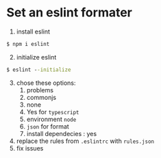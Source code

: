 # Set an eslint formater
1. install eslint
```cmd
$ npm i eslint
```
2. initialize eslint
```cmd
$ eslint --initialize
```
3. chose these options:
   1. problems
   2. commonjs
   3. none
   4. Yes for `typescript`
   5. environment `node`
   6. `json` for format
   7. install dependecies : yes
4. replace the rules from `.eslintrc` with `rules.json`
5. fix issues